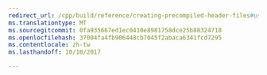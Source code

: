 ```yaml
---
redirect_url: /cpp/build/reference/creating-precompiled-header-files#using-precompiled-headers-in-a-project
ms.translationtype: MT
ms.sourcegitcommit: 0fa935667ed1ec0410e8981758dce25b88324718
ms.openlocfilehash: 37004fa4fb906448cb7045f2abaca6341fcd7295
ms.contentlocale: zh-tw
ms.lasthandoff: 10/10/2017

---
```

